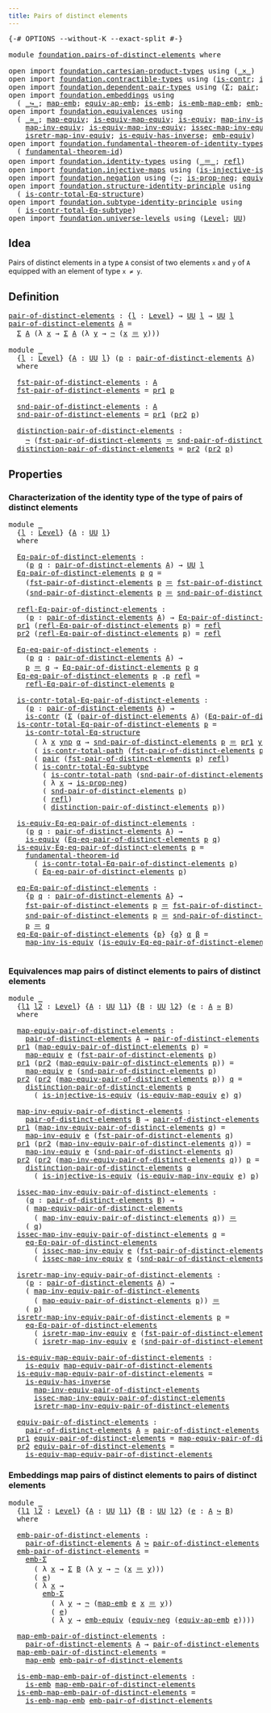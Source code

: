 ```yaml
---
title: Pairs of distinct elements
---
```


<pre class="Agda"><a id="52" class="Symbol">{-#</a> <a id="56" class="Keyword">OPTIONS</a> <a id="64" class="Pragma">--without-K</a> <a id="76" class="Pragma">--exact-split</a> <a id="90" class="Symbol">#-}</a>

<a id="95" class="Keyword">module</a> <a id="102" href="foundation.pairs-of-distinct-elements.html" class="Module">foundation.pairs-of-distinct-elements</a> <a id="140" class="Keyword">where</a>

<a id="147" class="Keyword">open</a> <a id="152" class="Keyword">import</a> <a id="159" href="foundation.cartesian-product-types.html" class="Module">foundation.cartesian-product-types</a> <a id="194" class="Keyword">using</a> <a id="200" class="Symbol">(</a><a id="201" href="foundation-core.cartesian-product-types.html#590" class="Function Operator">_×_</a><a id="204" class="Symbol">)</a>
<a id="206" class="Keyword">open</a> <a id="211" class="Keyword">import</a> <a id="218" href="foundation.contractible-types.html" class="Module">foundation.contractible-types</a> <a id="248" class="Keyword">using</a> <a id="254" class="Symbol">(</a><a id="255" href="foundation-core.contractible-types.html#1006" class="Function">is-contr</a><a id="263" class="Symbol">;</a> <a id="265" href="foundation-core.contractible-types.html#2046" class="Function">is-contr-total-path</a><a id="284" class="Symbol">)</a>
<a id="286" class="Keyword">open</a> <a id="291" class="Keyword">import</a> <a id="298" href="foundation.dependent-pair-types.html" class="Module">foundation.dependent-pair-types</a> <a id="330" class="Keyword">using</a> <a id="336" class="Symbol">(</a><a id="337" href="foundation-core.dependent-pair-types.html#515" class="Record">Σ</a><a id="338" class="Symbol">;</a> <a id="340" href="foundation-core.dependent-pair-types.html#588" class="InductiveConstructor">pair</a><a id="344" class="Symbol">;</a> <a id="346" href="foundation-core.dependent-pair-types.html#605" class="Field">pr1</a><a id="349" class="Symbol">;</a> <a id="351" href="foundation-core.dependent-pair-types.html#617" class="Field">pr2</a><a id="354" class="Symbol">)</a>
<a id="356" class="Keyword">open</a> <a id="361" class="Keyword">import</a> <a id="368" href="foundation.embeddings.html" class="Module">foundation.embeddings</a> <a id="390" class="Keyword">using</a>
  <a id="398" class="Symbol">(</a> <a id="400" href="foundation-core.embeddings.html#1074" class="Function Operator">_↪_</a><a id="403" class="Symbol">;</a> <a id="405" href="foundation-core.embeddings.html#1217" class="Function">map-emb</a><a id="412" class="Symbol">;</a> <a id="414" href="foundation-core.embeddings.html#1344" class="Function">equiv-ap-emb</a><a id="426" class="Symbol">;</a> <a id="428" href="foundation-core.embeddings.html#992" class="Function">is-emb</a><a id="434" class="Symbol">;</a> <a id="436" href="foundation-core.embeddings.html#1264" class="Function">is-emb-map-emb</a><a id="450" class="Symbol">;</a> <a id="452" href="foundation.embeddings.html#5290" class="Function">emb-Σ</a><a id="457" class="Symbol">)</a>
<a id="459" class="Keyword">open</a> <a id="464" class="Keyword">import</a> <a id="471" href="foundation.equivalences.html" class="Module">foundation.equivalences</a> <a id="495" class="Keyword">using</a>
  <a id="503" class="Symbol">(</a> <a id="505" href="foundation-core.equivalences.html#1621" class="Function Operator">_≃_</a><a id="508" class="Symbol">;</a> <a id="510" href="foundation-core.equivalences.html#1821" class="Function">map-equiv</a><a id="519" class="Symbol">;</a> <a id="521" href="foundation-core.equivalences.html#1876" class="Function">is-equiv-map-equiv</a><a id="539" class="Symbol">;</a> <a id="541" href="foundation-core.equivalences.html#1556" class="Function">is-equiv</a><a id="549" class="Symbol">;</a> <a id="551" href="foundation-core.equivalences.html#4187" class="Function">map-inv-is-equiv</a><a id="567" class="Symbol">;</a>
    <a id="573" href="foundation-core.equivalences.html#5036" class="Function">map-inv-equiv</a><a id="586" class="Symbol">;</a> <a id="588" href="foundation-core.equivalences.html#5594" class="Function">is-equiv-map-inv-equiv</a><a id="610" class="Symbol">;</a> <a id="612" href="foundation-core.equivalences.html#5119" class="Function">issec-map-inv-equiv</a><a id="631" class="Symbol">;</a>
    <a id="637" href="foundation-core.equivalences.html#5251" class="Function">isretr-map-inv-equiv</a><a id="657" class="Symbol">;</a> <a id="659" href="foundation-core.equivalences.html#3013" class="Function">is-equiv-has-inverse</a><a id="679" class="Symbol">;</a> <a id="681" href="foundation.equivalences.html#3361" class="Function">emb-equiv</a><a id="690" class="Symbol">)</a>
<a id="692" class="Keyword">open</a> <a id="697" class="Keyword">import</a> <a id="704" href="foundation.fundamental-theorem-of-identity-types.html" class="Module">foundation.fundamental-theorem-of-identity-types</a> <a id="753" class="Keyword">using</a>
  <a id="761" class="Symbol">(</a> <a id="763" href="foundation-core.fundamental-theorem-of-identity-types.html#1894" class="Function">fundamental-theorem-id</a><a id="785" class="Symbol">)</a>
<a id="787" class="Keyword">open</a> <a id="792" class="Keyword">import</a> <a id="799" href="foundation.identity-types.html" class="Module">foundation.identity-types</a> <a id="825" class="Keyword">using</a> <a id="831" class="Symbol">(</a><a id="832" href="foundation-core.identity-types.html#1865" class="Function Operator">_＝_</a><a id="835" class="Symbol">;</a> <a id="837" href="foundation-core.identity-types.html#1820" class="InductiveConstructor">refl</a><a id="841" class="Symbol">)</a>
<a id="843" class="Keyword">open</a> <a id="848" class="Keyword">import</a> <a id="855" href="foundation.injective-maps.html" class="Module">foundation.injective-maps</a> <a id="881" class="Keyword">using</a> <a id="887" class="Symbol">(</a><a id="888" href="foundation.injective-maps.html#2895" class="Function">is-injective-is-equiv</a><a id="909" class="Symbol">)</a>
<a id="911" class="Keyword">open</a> <a id="916" class="Keyword">import</a> <a id="923" href="foundation.negation.html" class="Module">foundation.negation</a> <a id="943" class="Keyword">using</a> <a id="949" class="Symbol">(</a><a id="950" href="foundation-core.negation.html#465" class="Function">¬</a><a id="951" class="Symbol">;</a> <a id="953" href="foundation.negation.html#955" class="Function">is-prop-neg</a><a id="964" class="Symbol">;</a> <a id="966" href="foundation.negation.html#1478" class="Function">equiv-neg</a><a id="975" class="Symbol">)</a>
<a id="977" class="Keyword">open</a> <a id="982" class="Keyword">import</a> <a id="989" href="foundation.structure-identity-principle.html" class="Module">foundation.structure-identity-principle</a> <a id="1029" class="Keyword">using</a>
  <a id="1037" class="Symbol">(</a> <a id="1039" href="foundation.structure-identity-principle.html#1355" class="Function">is-contr-total-Eq-structure</a><a id="1066" class="Symbol">)</a>
<a id="1068" class="Keyword">open</a> <a id="1073" class="Keyword">import</a> <a id="1080" href="foundation.subtype-identity-principle.html" class="Module">foundation.subtype-identity-principle</a> <a id="1118" class="Keyword">using</a>
  <a id="1126" class="Symbol">(</a> <a id="1128" href="foundation-core.subtype-identity-principle.html#1586" class="Function">is-contr-total-Eq-subtype</a><a id="1153" class="Symbol">)</a>
<a id="1155" class="Keyword">open</a> <a id="1160" class="Keyword">import</a> <a id="1167" href="foundation.universe-levels.html" class="Module">foundation.universe-levels</a> <a id="1194" class="Keyword">using</a> <a id="1200" class="Symbol">(</a><a id="1201" href="Agda.Primitive.html#597" class="Postulate">Level</a><a id="1206" class="Symbol">;</a> <a id="1208" href="foundation-core.universe-levels.html#235" class="Primitive">UU</a><a id="1210" class="Symbol">)</a>
</pre>
## Idea

Pairs of distinct elements in a type `A` consist of two elements `x` and `y` of `A` equipped with an element of type `x ≠ y`.

## Definition

<pre class="Agda"><a id="pair-of-distinct-elements"></a><a id="1376" href="foundation.pairs-of-distinct-elements.html#1376" class="Function">pair-of-distinct-elements</a> <a id="1402" class="Symbol">:</a> <a id="1404" class="Symbol">{</a><a id="1405" href="foundation.pairs-of-distinct-elements.html#1405" class="Bound">l</a> <a id="1407" class="Symbol">:</a> <a id="1409" href="Agda.Primitive.html#597" class="Postulate">Level</a><a id="1414" class="Symbol">}</a> <a id="1416" class="Symbol">→</a> <a id="1418" href="foundation-core.universe-levels.html#235" class="Primitive">UU</a> <a id="1421" href="foundation.pairs-of-distinct-elements.html#1405" class="Bound">l</a> <a id="1423" class="Symbol">→</a> <a id="1425" href="foundation-core.universe-levels.html#235" class="Primitive">UU</a> <a id="1428" href="foundation.pairs-of-distinct-elements.html#1405" class="Bound">l</a>
<a id="1430" href="foundation.pairs-of-distinct-elements.html#1376" class="Function">pair-of-distinct-elements</a> <a id="1456" href="foundation.pairs-of-distinct-elements.html#1456" class="Bound">A</a> <a id="1458" class="Symbol">=</a>
  <a id="1462" href="foundation-core.dependent-pair-types.html#515" class="Record">Σ</a> <a id="1464" href="foundation.pairs-of-distinct-elements.html#1456" class="Bound">A</a> <a id="1466" class="Symbol">(λ</a> <a id="1469" href="foundation.pairs-of-distinct-elements.html#1469" class="Bound">x</a> <a id="1471" class="Symbol">→</a> <a id="1473" href="foundation-core.dependent-pair-types.html#515" class="Record">Σ</a> <a id="1475" href="foundation.pairs-of-distinct-elements.html#1456" class="Bound">A</a> <a id="1477" class="Symbol">(λ</a> <a id="1480" href="foundation.pairs-of-distinct-elements.html#1480" class="Bound">y</a> <a id="1482" class="Symbol">→</a> <a id="1484" href="foundation-core.negation.html#465" class="Function">¬</a> <a id="1486" class="Symbol">(</a><a id="1487" href="foundation.pairs-of-distinct-elements.html#1469" class="Bound">x</a> <a id="1489" href="foundation-core.identity-types.html#1865" class="Function Operator">＝</a> <a id="1491" href="foundation.pairs-of-distinct-elements.html#1480" class="Bound">y</a><a id="1492" class="Symbol">)))</a>

<a id="1497" class="Keyword">module</a> <a id="1504" href="foundation.pairs-of-distinct-elements.html#1504" class="Module">_</a>
  <a id="1508" class="Symbol">{</a><a id="1509" href="foundation.pairs-of-distinct-elements.html#1509" class="Bound">l</a> <a id="1511" class="Symbol">:</a> <a id="1513" href="Agda.Primitive.html#597" class="Postulate">Level</a><a id="1518" class="Symbol">}</a> <a id="1520" class="Symbol">{</a><a id="1521" href="foundation.pairs-of-distinct-elements.html#1521" class="Bound">A</a> <a id="1523" class="Symbol">:</a> <a id="1525" href="foundation-core.universe-levels.html#235" class="Primitive">UU</a> <a id="1528" href="foundation.pairs-of-distinct-elements.html#1509" class="Bound">l</a><a id="1529" class="Symbol">}</a> <a id="1531" class="Symbol">(</a><a id="1532" href="foundation.pairs-of-distinct-elements.html#1532" class="Bound">p</a> <a id="1534" class="Symbol">:</a> <a id="1536" href="foundation.pairs-of-distinct-elements.html#1376" class="Function">pair-of-distinct-elements</a> <a id="1562" href="foundation.pairs-of-distinct-elements.html#1521" class="Bound">A</a><a id="1563" class="Symbol">)</a>
  <a id="1567" class="Keyword">where</a>
  
  <a id="1578" href="foundation.pairs-of-distinct-elements.html#1578" class="Function">fst-pair-of-distinct-elements</a> <a id="1608" class="Symbol">:</a> <a id="1610" href="foundation.pairs-of-distinct-elements.html#1521" class="Bound">A</a>
  <a id="1614" href="foundation.pairs-of-distinct-elements.html#1578" class="Function">fst-pair-of-distinct-elements</a> <a id="1644" class="Symbol">=</a> <a id="1646" href="foundation-core.dependent-pair-types.html#605" class="Field">pr1</a> <a id="1650" href="foundation.pairs-of-distinct-elements.html#1532" class="Bound">p</a>

  <a id="1655" href="foundation.pairs-of-distinct-elements.html#1655" class="Function">snd-pair-of-distinct-elements</a> <a id="1685" class="Symbol">:</a> <a id="1687" href="foundation.pairs-of-distinct-elements.html#1521" class="Bound">A</a>
  <a id="1691" href="foundation.pairs-of-distinct-elements.html#1655" class="Function">snd-pair-of-distinct-elements</a> <a id="1721" class="Symbol">=</a> <a id="1723" href="foundation-core.dependent-pair-types.html#605" class="Field">pr1</a> <a id="1727" class="Symbol">(</a><a id="1728" href="foundation-core.dependent-pair-types.html#617" class="Field">pr2</a> <a id="1732" href="foundation.pairs-of-distinct-elements.html#1532" class="Bound">p</a><a id="1733" class="Symbol">)</a>

  <a id="1738" href="foundation.pairs-of-distinct-elements.html#1738" class="Function">distinction-pair-of-distinct-elements</a> <a id="1776" class="Symbol">:</a>
    <a id="1782" href="foundation-core.negation.html#465" class="Function">¬</a> <a id="1784" class="Symbol">(</a><a id="1785" href="foundation.pairs-of-distinct-elements.html#1578" class="Function">fst-pair-of-distinct-elements</a> <a id="1815" href="foundation-core.identity-types.html#1865" class="Function Operator">＝</a> <a id="1817" href="foundation.pairs-of-distinct-elements.html#1655" class="Function">snd-pair-of-distinct-elements</a><a id="1846" class="Symbol">)</a>
  <a id="1850" href="foundation.pairs-of-distinct-elements.html#1738" class="Function">distinction-pair-of-distinct-elements</a> <a id="1888" class="Symbol">=</a> <a id="1890" href="foundation-core.dependent-pair-types.html#617" class="Field">pr2</a> <a id="1894" class="Symbol">(</a><a id="1895" href="foundation-core.dependent-pair-types.html#617" class="Field">pr2</a> <a id="1899" href="foundation.pairs-of-distinct-elements.html#1532" class="Bound">p</a><a id="1900" class="Symbol">)</a>
</pre>
## Properties

### Characterization of the identity type of the type of pairs of distinct elements

<pre class="Agda"><a id="2015" class="Keyword">module</a> <a id="2022" href="foundation.pairs-of-distinct-elements.html#2022" class="Module">_</a>
  <a id="2026" class="Symbol">{</a><a id="2027" href="foundation.pairs-of-distinct-elements.html#2027" class="Bound">l</a> <a id="2029" class="Symbol">:</a> <a id="2031" href="Agda.Primitive.html#597" class="Postulate">Level</a><a id="2036" class="Symbol">}</a> <a id="2038" class="Symbol">{</a><a id="2039" href="foundation.pairs-of-distinct-elements.html#2039" class="Bound">A</a> <a id="2041" class="Symbol">:</a> <a id="2043" href="foundation-core.universe-levels.html#235" class="Primitive">UU</a> <a id="2046" href="foundation.pairs-of-distinct-elements.html#2027" class="Bound">l</a><a id="2047" class="Symbol">}</a>
  <a id="2051" class="Keyword">where</a>
  
  <a id="2062" href="foundation.pairs-of-distinct-elements.html#2062" class="Function">Eq-pair-of-distinct-elements</a> <a id="2091" class="Symbol">:</a>
    <a id="2097" class="Symbol">(</a><a id="2098" href="foundation.pairs-of-distinct-elements.html#2098" class="Bound">p</a> <a id="2100" href="foundation.pairs-of-distinct-elements.html#2100" class="Bound">q</a> <a id="2102" class="Symbol">:</a> <a id="2104" href="foundation.pairs-of-distinct-elements.html#1376" class="Function">pair-of-distinct-elements</a> <a id="2130" href="foundation.pairs-of-distinct-elements.html#2039" class="Bound">A</a><a id="2131" class="Symbol">)</a> <a id="2133" class="Symbol">→</a> <a id="2135" href="foundation-core.universe-levels.html#235" class="Primitive">UU</a> <a id="2138" href="foundation.pairs-of-distinct-elements.html#2027" class="Bound">l</a>
  <a id="2142" href="foundation.pairs-of-distinct-elements.html#2062" class="Function">Eq-pair-of-distinct-elements</a> <a id="2171" href="foundation.pairs-of-distinct-elements.html#2171" class="Bound">p</a> <a id="2173" href="foundation.pairs-of-distinct-elements.html#2173" class="Bound">q</a> <a id="2175" class="Symbol">=</a>
    <a id="2181" class="Symbol">(</a><a id="2182" href="foundation.pairs-of-distinct-elements.html#1578" class="Function">fst-pair-of-distinct-elements</a> <a id="2212" href="foundation.pairs-of-distinct-elements.html#2171" class="Bound">p</a> <a id="2214" href="foundation-core.identity-types.html#1865" class="Function Operator">＝</a> <a id="2216" href="foundation.pairs-of-distinct-elements.html#1578" class="Function">fst-pair-of-distinct-elements</a> <a id="2246" href="foundation.pairs-of-distinct-elements.html#2173" class="Bound">q</a><a id="2247" class="Symbol">)</a> <a id="2249" href="foundation-core.cartesian-product-types.html#590" class="Function Operator">×</a>
    <a id="2255" class="Symbol">(</a><a id="2256" href="foundation.pairs-of-distinct-elements.html#1655" class="Function">snd-pair-of-distinct-elements</a> <a id="2286" href="foundation.pairs-of-distinct-elements.html#2171" class="Bound">p</a> <a id="2288" href="foundation-core.identity-types.html#1865" class="Function Operator">＝</a> <a id="2290" href="foundation.pairs-of-distinct-elements.html#1655" class="Function">snd-pair-of-distinct-elements</a> <a id="2320" href="foundation.pairs-of-distinct-elements.html#2173" class="Bound">q</a><a id="2321" class="Symbol">)</a>

  <a id="2326" href="foundation.pairs-of-distinct-elements.html#2326" class="Function">refl-Eq-pair-of-distinct-elements</a> <a id="2360" class="Symbol">:</a>
    <a id="2366" class="Symbol">(</a><a id="2367" href="foundation.pairs-of-distinct-elements.html#2367" class="Bound">p</a> <a id="2369" class="Symbol">:</a> <a id="2371" href="foundation.pairs-of-distinct-elements.html#1376" class="Function">pair-of-distinct-elements</a> <a id="2397" href="foundation.pairs-of-distinct-elements.html#2039" class="Bound">A</a><a id="2398" class="Symbol">)</a> <a id="2400" class="Symbol">→</a> <a id="2402" href="foundation.pairs-of-distinct-elements.html#2062" class="Function">Eq-pair-of-distinct-elements</a> <a id="2431" href="foundation.pairs-of-distinct-elements.html#2367" class="Bound">p</a> <a id="2433" href="foundation.pairs-of-distinct-elements.html#2367" class="Bound">p</a>
  <a id="2437" href="foundation-core.dependent-pair-types.html#605" class="Field">pr1</a> <a id="2441" class="Symbol">(</a><a id="2442" href="foundation.pairs-of-distinct-elements.html#2326" class="Function">refl-Eq-pair-of-distinct-elements</a> <a id="2476" href="foundation.pairs-of-distinct-elements.html#2476" class="Bound">p</a><a id="2477" class="Symbol">)</a> <a id="2479" class="Symbol">=</a> <a id="2481" href="foundation-core.identity-types.html#1820" class="InductiveConstructor">refl</a>
  <a id="2488" href="foundation-core.dependent-pair-types.html#617" class="Field">pr2</a> <a id="2492" class="Symbol">(</a><a id="2493" href="foundation.pairs-of-distinct-elements.html#2326" class="Function">refl-Eq-pair-of-distinct-elements</a> <a id="2527" href="foundation.pairs-of-distinct-elements.html#2527" class="Bound">p</a><a id="2528" class="Symbol">)</a> <a id="2530" class="Symbol">=</a> <a id="2532" href="foundation-core.identity-types.html#1820" class="InductiveConstructor">refl</a>

  <a id="2540" href="foundation.pairs-of-distinct-elements.html#2540" class="Function">Eq-eq-pair-of-distinct-elements</a> <a id="2572" class="Symbol">:</a>
    <a id="2578" class="Symbol">(</a><a id="2579" href="foundation.pairs-of-distinct-elements.html#2579" class="Bound">p</a> <a id="2581" href="foundation.pairs-of-distinct-elements.html#2581" class="Bound">q</a> <a id="2583" class="Symbol">:</a> <a id="2585" href="foundation.pairs-of-distinct-elements.html#1376" class="Function">pair-of-distinct-elements</a> <a id="2611" href="foundation.pairs-of-distinct-elements.html#2039" class="Bound">A</a><a id="2612" class="Symbol">)</a> <a id="2614" class="Symbol">→</a>
    <a id="2620" href="foundation.pairs-of-distinct-elements.html#2579" class="Bound">p</a> <a id="2622" href="foundation-core.identity-types.html#1865" class="Function Operator">＝</a> <a id="2624" href="foundation.pairs-of-distinct-elements.html#2581" class="Bound">q</a> <a id="2626" class="Symbol">→</a> <a id="2628" href="foundation.pairs-of-distinct-elements.html#2062" class="Function">Eq-pair-of-distinct-elements</a> <a id="2657" href="foundation.pairs-of-distinct-elements.html#2579" class="Bound">p</a> <a id="2659" href="foundation.pairs-of-distinct-elements.html#2581" class="Bound">q</a>
  <a id="2663" href="foundation.pairs-of-distinct-elements.html#2540" class="Function">Eq-eq-pair-of-distinct-elements</a> <a id="2695" href="foundation.pairs-of-distinct-elements.html#2695" class="Bound">p</a> <a id="2697" class="DottedPattern Symbol">.</a><a id="2698" href="foundation.pairs-of-distinct-elements.html#2695" class="DottedPattern Bound">p</a> <a id="2700" href="foundation-core.identity-types.html#1820" class="InductiveConstructor">refl</a> <a id="2705" class="Symbol">=</a>
    <a id="2711" href="foundation.pairs-of-distinct-elements.html#2326" class="Function">refl-Eq-pair-of-distinct-elements</a> <a id="2745" href="foundation.pairs-of-distinct-elements.html#2695" class="Bound">p</a>

  <a id="2750" href="foundation.pairs-of-distinct-elements.html#2750" class="Function">is-contr-total-Eq-pair-of-distinct-elements</a> <a id="2794" class="Symbol">:</a>
    <a id="2800" class="Symbol">(</a><a id="2801" href="foundation.pairs-of-distinct-elements.html#2801" class="Bound">p</a> <a id="2803" class="Symbol">:</a> <a id="2805" href="foundation.pairs-of-distinct-elements.html#1376" class="Function">pair-of-distinct-elements</a> <a id="2831" href="foundation.pairs-of-distinct-elements.html#2039" class="Bound">A</a><a id="2832" class="Symbol">)</a> <a id="2834" class="Symbol">→</a>
    <a id="2840" href="foundation-core.contractible-types.html#1006" class="Function">is-contr</a> <a id="2849" class="Symbol">(</a><a id="2850" href="foundation-core.dependent-pair-types.html#515" class="Record">Σ</a> <a id="2852" class="Symbol">(</a><a id="2853" href="foundation.pairs-of-distinct-elements.html#1376" class="Function">pair-of-distinct-elements</a> <a id="2879" href="foundation.pairs-of-distinct-elements.html#2039" class="Bound">A</a><a id="2880" class="Symbol">)</a> <a id="2882" class="Symbol">(</a><a id="2883" href="foundation.pairs-of-distinct-elements.html#2062" class="Function">Eq-pair-of-distinct-elements</a> <a id="2912" href="foundation.pairs-of-distinct-elements.html#2801" class="Bound">p</a><a id="2913" class="Symbol">))</a>
  <a id="2918" href="foundation.pairs-of-distinct-elements.html#2750" class="Function">is-contr-total-Eq-pair-of-distinct-elements</a> <a id="2962" href="foundation.pairs-of-distinct-elements.html#2962" class="Bound">p</a> <a id="2964" class="Symbol">=</a>
    <a id="2970" href="foundation.structure-identity-principle.html#1355" class="Function">is-contr-total-Eq-structure</a>
      <a id="3004" class="Symbol">(</a> <a id="3006" class="Symbol">λ</a> <a id="3008" href="foundation.pairs-of-distinct-elements.html#3008" class="Bound">x</a> <a id="3010" href="foundation.pairs-of-distinct-elements.html#3010" class="Bound">ynp</a> <a id="3014" href="foundation.pairs-of-distinct-elements.html#3014" class="Bound">α</a> <a id="3016" class="Symbol">→</a> <a id="3018" href="foundation.pairs-of-distinct-elements.html#1655" class="Function">snd-pair-of-distinct-elements</a> <a id="3048" href="foundation.pairs-of-distinct-elements.html#2962" class="Bound">p</a> <a id="3050" href="foundation-core.identity-types.html#1865" class="Function Operator">＝</a> <a id="3052" href="foundation-core.dependent-pair-types.html#605" class="Field">pr1</a> <a id="3056" href="foundation.pairs-of-distinct-elements.html#3010" class="Bound">ynp</a><a id="3059" class="Symbol">)</a>
      <a id="3067" class="Symbol">(</a> <a id="3069" href="foundation-core.contractible-types.html#2046" class="Function">is-contr-total-path</a> <a id="3089" class="Symbol">(</a><a id="3090" href="foundation.pairs-of-distinct-elements.html#1578" class="Function">fst-pair-of-distinct-elements</a> <a id="3120" href="foundation.pairs-of-distinct-elements.html#2962" class="Bound">p</a><a id="3121" class="Symbol">))</a>
      <a id="3130" class="Symbol">(</a> <a id="3132" href="foundation-core.dependent-pair-types.html#588" class="InductiveConstructor">pair</a> <a id="3137" class="Symbol">(</a><a id="3138" href="foundation.pairs-of-distinct-elements.html#1578" class="Function">fst-pair-of-distinct-elements</a> <a id="3168" href="foundation.pairs-of-distinct-elements.html#2962" class="Bound">p</a><a id="3169" class="Symbol">)</a> <a id="3171" href="foundation-core.identity-types.html#1820" class="InductiveConstructor">refl</a><a id="3175" class="Symbol">)</a>
      <a id="3183" class="Symbol">(</a> <a id="3185" href="foundation-core.subtype-identity-principle.html#1586" class="Function">is-contr-total-Eq-subtype</a>
        <a id="3219" class="Symbol">(</a> <a id="3221" href="foundation-core.contractible-types.html#2046" class="Function">is-contr-total-path</a> <a id="3241" class="Symbol">(</a><a id="3242" href="foundation.pairs-of-distinct-elements.html#1655" class="Function">snd-pair-of-distinct-elements</a> <a id="3272" href="foundation.pairs-of-distinct-elements.html#2962" class="Bound">p</a><a id="3273" class="Symbol">))</a>
        <a id="3284" class="Symbol">(</a> <a id="3286" class="Symbol">λ</a> <a id="3288" href="foundation.pairs-of-distinct-elements.html#3288" class="Bound">x</a> <a id="3290" class="Symbol">→</a> <a id="3292" href="foundation.negation.html#955" class="Function">is-prop-neg</a><a id="3303" class="Symbol">)</a>
        <a id="3313" class="Symbol">(</a> <a id="3315" href="foundation.pairs-of-distinct-elements.html#1655" class="Function">snd-pair-of-distinct-elements</a> <a id="3345" href="foundation.pairs-of-distinct-elements.html#2962" class="Bound">p</a><a id="3346" class="Symbol">)</a>
        <a id="3356" class="Symbol">(</a> <a id="3358" href="foundation-core.identity-types.html#1820" class="InductiveConstructor">refl</a><a id="3362" class="Symbol">)</a>
        <a id="3372" class="Symbol">(</a> <a id="3374" href="foundation.pairs-of-distinct-elements.html#1738" class="Function">distinction-pair-of-distinct-elements</a> <a id="3412" href="foundation.pairs-of-distinct-elements.html#2962" class="Bound">p</a><a id="3413" class="Symbol">))</a>

  <a id="3419" href="foundation.pairs-of-distinct-elements.html#3419" class="Function">is-equiv-Eq-eq-pair-of-distinct-elements</a> <a id="3460" class="Symbol">:</a>
    <a id="3466" class="Symbol">(</a><a id="3467" href="foundation.pairs-of-distinct-elements.html#3467" class="Bound">p</a> <a id="3469" href="foundation.pairs-of-distinct-elements.html#3469" class="Bound">q</a> <a id="3471" class="Symbol">:</a> <a id="3473" href="foundation.pairs-of-distinct-elements.html#1376" class="Function">pair-of-distinct-elements</a> <a id="3499" href="foundation.pairs-of-distinct-elements.html#2039" class="Bound">A</a><a id="3500" class="Symbol">)</a> <a id="3502" class="Symbol">→</a>
    <a id="3508" href="foundation-core.equivalences.html#1556" class="Function">is-equiv</a> <a id="3517" class="Symbol">(</a><a id="3518" href="foundation.pairs-of-distinct-elements.html#2540" class="Function">Eq-eq-pair-of-distinct-elements</a> <a id="3550" href="foundation.pairs-of-distinct-elements.html#3467" class="Bound">p</a> <a id="3552" href="foundation.pairs-of-distinct-elements.html#3469" class="Bound">q</a><a id="3553" class="Symbol">)</a>
  <a id="3557" href="foundation.pairs-of-distinct-elements.html#3419" class="Function">is-equiv-Eq-eq-pair-of-distinct-elements</a> <a id="3598" href="foundation.pairs-of-distinct-elements.html#3598" class="Bound">p</a> <a id="3600" class="Symbol">=</a>
    <a id="3606" href="foundation-core.fundamental-theorem-of-identity-types.html#1894" class="Function">fundamental-theorem-id</a>
      <a id="3635" class="Symbol">(</a> <a id="3637" href="foundation.pairs-of-distinct-elements.html#2750" class="Function">is-contr-total-Eq-pair-of-distinct-elements</a> <a id="3681" href="foundation.pairs-of-distinct-elements.html#3598" class="Bound">p</a><a id="3682" class="Symbol">)</a>
      <a id="3690" class="Symbol">(</a> <a id="3692" href="foundation.pairs-of-distinct-elements.html#2540" class="Function">Eq-eq-pair-of-distinct-elements</a> <a id="3724" href="foundation.pairs-of-distinct-elements.html#3598" class="Bound">p</a><a id="3725" class="Symbol">)</a>

  <a id="3730" href="foundation.pairs-of-distinct-elements.html#3730" class="Function">eq-Eq-pair-of-distinct-elements</a> <a id="3762" class="Symbol">:</a>
    <a id="3768" class="Symbol">{</a><a id="3769" href="foundation.pairs-of-distinct-elements.html#3769" class="Bound">p</a> <a id="3771" href="foundation.pairs-of-distinct-elements.html#3771" class="Bound">q</a> <a id="3773" class="Symbol">:</a> <a id="3775" href="foundation.pairs-of-distinct-elements.html#1376" class="Function">pair-of-distinct-elements</a> <a id="3801" href="foundation.pairs-of-distinct-elements.html#2039" class="Bound">A</a><a id="3802" class="Symbol">}</a> <a id="3804" class="Symbol">→</a>
    <a id="3810" href="foundation.pairs-of-distinct-elements.html#1578" class="Function">fst-pair-of-distinct-elements</a> <a id="3840" href="foundation.pairs-of-distinct-elements.html#3769" class="Bound">p</a> <a id="3842" href="foundation-core.identity-types.html#1865" class="Function Operator">＝</a> <a id="3844" href="foundation.pairs-of-distinct-elements.html#1578" class="Function">fst-pair-of-distinct-elements</a> <a id="3874" href="foundation.pairs-of-distinct-elements.html#3771" class="Bound">q</a> <a id="3876" class="Symbol">→</a>
    <a id="3882" href="foundation.pairs-of-distinct-elements.html#1655" class="Function">snd-pair-of-distinct-elements</a> <a id="3912" href="foundation.pairs-of-distinct-elements.html#3769" class="Bound">p</a> <a id="3914" href="foundation-core.identity-types.html#1865" class="Function Operator">＝</a> <a id="3916" href="foundation.pairs-of-distinct-elements.html#1655" class="Function">snd-pair-of-distinct-elements</a> <a id="3946" href="foundation.pairs-of-distinct-elements.html#3771" class="Bound">q</a> <a id="3948" class="Symbol">→</a>
    <a id="3954" href="foundation.pairs-of-distinct-elements.html#3769" class="Bound">p</a> <a id="3956" href="foundation-core.identity-types.html#1865" class="Function Operator">＝</a> <a id="3958" href="foundation.pairs-of-distinct-elements.html#3771" class="Bound">q</a>
  <a id="3962" href="foundation.pairs-of-distinct-elements.html#3730" class="Function">eq-Eq-pair-of-distinct-elements</a> <a id="3994" class="Symbol">{</a><a id="3995" href="foundation.pairs-of-distinct-elements.html#3995" class="Bound">p</a><a id="3996" class="Symbol">}</a> <a id="3998" class="Symbol">{</a><a id="3999" href="foundation.pairs-of-distinct-elements.html#3999" class="Bound">q</a><a id="4000" class="Symbol">}</a> <a id="4002" href="foundation.pairs-of-distinct-elements.html#4002" class="Bound">α</a> <a id="4004" href="foundation.pairs-of-distinct-elements.html#4004" class="Bound">β</a> <a id="4006" class="Symbol">=</a>
    <a id="4012" href="foundation-core.equivalences.html#4187" class="Function">map-inv-is-equiv</a> <a id="4029" class="Symbol">(</a><a id="4030" href="foundation.pairs-of-distinct-elements.html#3419" class="Function">is-equiv-Eq-eq-pair-of-distinct-elements</a> <a id="4071" href="foundation.pairs-of-distinct-elements.html#3995" class="Bound">p</a> <a id="4073" href="foundation.pairs-of-distinct-elements.html#3999" class="Bound">q</a><a id="4074" class="Symbol">)</a> <a id="4076" class="Symbol">(</a><a id="4077" href="foundation-core.dependent-pair-types.html#588" class="InductiveConstructor">pair</a> <a id="4082" href="foundation.pairs-of-distinct-elements.html#4002" class="Bound">α</a> <a id="4084" href="foundation.pairs-of-distinct-elements.html#4004" class="Bound">β</a><a id="4085" class="Symbol">)</a>
  
</pre>
### Equivalences map pairs of distinct elements to pairs of distinct elements

<pre class="Agda"><a id="4182" class="Keyword">module</a> <a id="4189" href="foundation.pairs-of-distinct-elements.html#4189" class="Module">_</a>
  <a id="4193" class="Symbol">{</a><a id="4194" href="foundation.pairs-of-distinct-elements.html#4194" class="Bound">l1</a> <a id="4197" href="foundation.pairs-of-distinct-elements.html#4197" class="Bound">l2</a> <a id="4200" class="Symbol">:</a> <a id="4202" href="Agda.Primitive.html#597" class="Postulate">Level</a><a id="4207" class="Symbol">}</a> <a id="4209" class="Symbol">{</a><a id="4210" href="foundation.pairs-of-distinct-elements.html#4210" class="Bound">A</a> <a id="4212" class="Symbol">:</a> <a id="4214" href="foundation-core.universe-levels.html#235" class="Primitive">UU</a> <a id="4217" href="foundation.pairs-of-distinct-elements.html#4194" class="Bound">l1</a><a id="4219" class="Symbol">}</a> <a id="4221" class="Symbol">{</a><a id="4222" href="foundation.pairs-of-distinct-elements.html#4222" class="Bound">B</a> <a id="4224" class="Symbol">:</a> <a id="4226" href="foundation-core.universe-levels.html#235" class="Primitive">UU</a> <a id="4229" href="foundation.pairs-of-distinct-elements.html#4197" class="Bound">l2</a><a id="4231" class="Symbol">}</a> <a id="4233" class="Symbol">(</a><a id="4234" href="foundation.pairs-of-distinct-elements.html#4234" class="Bound">e</a> <a id="4236" class="Symbol">:</a> <a id="4238" href="foundation.pairs-of-distinct-elements.html#4210" class="Bound">A</a> <a id="4240" href="foundation-core.equivalences.html#1621" class="Function Operator">≃</a> <a id="4242" href="foundation.pairs-of-distinct-elements.html#4222" class="Bound">B</a><a id="4243" class="Symbol">)</a>
  <a id="4247" class="Keyword">where</a>

  <a id="4256" href="foundation.pairs-of-distinct-elements.html#4256" class="Function">map-equiv-pair-of-distinct-elements</a> <a id="4292" class="Symbol">:</a>
    <a id="4298" href="foundation.pairs-of-distinct-elements.html#1376" class="Function">pair-of-distinct-elements</a> <a id="4324" href="foundation.pairs-of-distinct-elements.html#4210" class="Bound">A</a> <a id="4326" class="Symbol">→</a> <a id="4328" href="foundation.pairs-of-distinct-elements.html#1376" class="Function">pair-of-distinct-elements</a> <a id="4354" href="foundation.pairs-of-distinct-elements.html#4222" class="Bound">B</a>
  <a id="4358" href="foundation-core.dependent-pair-types.html#605" class="Field">pr1</a> <a id="4362" class="Symbol">(</a><a id="4363" href="foundation.pairs-of-distinct-elements.html#4256" class="Function">map-equiv-pair-of-distinct-elements</a> <a id="4399" href="foundation.pairs-of-distinct-elements.html#4399" class="Bound">p</a><a id="4400" class="Symbol">)</a> <a id="4402" class="Symbol">=</a>
    <a id="4408" href="foundation-core.equivalences.html#1821" class="Function">map-equiv</a> <a id="4418" href="foundation.pairs-of-distinct-elements.html#4234" class="Bound">e</a> <a id="4420" class="Symbol">(</a><a id="4421" href="foundation.pairs-of-distinct-elements.html#1578" class="Function">fst-pair-of-distinct-elements</a> <a id="4451" href="foundation.pairs-of-distinct-elements.html#4399" class="Bound">p</a><a id="4452" class="Symbol">)</a>
  <a id="4456" href="foundation-core.dependent-pair-types.html#605" class="Field">pr1</a> <a id="4460" class="Symbol">(</a><a id="4461" href="foundation-core.dependent-pair-types.html#617" class="Field">pr2</a> <a id="4465" class="Symbol">(</a><a id="4466" href="foundation.pairs-of-distinct-elements.html#4256" class="Function">map-equiv-pair-of-distinct-elements</a> <a id="4502" href="foundation.pairs-of-distinct-elements.html#4502" class="Bound">p</a><a id="4503" class="Symbol">))</a> <a id="4506" class="Symbol">=</a>
    <a id="4512" href="foundation-core.equivalences.html#1821" class="Function">map-equiv</a> <a id="4522" href="foundation.pairs-of-distinct-elements.html#4234" class="Bound">e</a> <a id="4524" class="Symbol">(</a><a id="4525" href="foundation.pairs-of-distinct-elements.html#1655" class="Function">snd-pair-of-distinct-elements</a> <a id="4555" href="foundation.pairs-of-distinct-elements.html#4502" class="Bound">p</a><a id="4556" class="Symbol">)</a>
  <a id="4560" href="foundation-core.dependent-pair-types.html#617" class="Field">pr2</a> <a id="4564" class="Symbol">(</a><a id="4565" href="foundation-core.dependent-pair-types.html#617" class="Field">pr2</a> <a id="4569" class="Symbol">(</a><a id="4570" href="foundation.pairs-of-distinct-elements.html#4256" class="Function">map-equiv-pair-of-distinct-elements</a> <a id="4606" href="foundation.pairs-of-distinct-elements.html#4606" class="Bound">p</a><a id="4607" class="Symbol">))</a> <a id="4610" href="foundation.pairs-of-distinct-elements.html#4610" class="Bound">q</a> <a id="4612" class="Symbol">=</a>
    <a id="4618" href="foundation.pairs-of-distinct-elements.html#1738" class="Function">distinction-pair-of-distinct-elements</a> <a id="4656" href="foundation.pairs-of-distinct-elements.html#4606" class="Bound">p</a>
      <a id="4664" class="Symbol">(</a> <a id="4666" href="foundation.injective-maps.html#2895" class="Function">is-injective-is-equiv</a> <a id="4688" class="Symbol">(</a><a id="4689" href="foundation-core.equivalences.html#1876" class="Function">is-equiv-map-equiv</a> <a id="4708" href="foundation.pairs-of-distinct-elements.html#4234" class="Bound">e</a><a id="4709" class="Symbol">)</a> <a id="4711" href="foundation.pairs-of-distinct-elements.html#4610" class="Bound">q</a><a id="4712" class="Symbol">)</a>

  <a id="4717" href="foundation.pairs-of-distinct-elements.html#4717" class="Function">map-inv-equiv-pair-of-distinct-elements</a> <a id="4757" class="Symbol">:</a>
    <a id="4763" href="foundation.pairs-of-distinct-elements.html#1376" class="Function">pair-of-distinct-elements</a> <a id="4789" href="foundation.pairs-of-distinct-elements.html#4222" class="Bound">B</a> <a id="4791" class="Symbol">→</a> <a id="4793" href="foundation.pairs-of-distinct-elements.html#1376" class="Function">pair-of-distinct-elements</a> <a id="4819" href="foundation.pairs-of-distinct-elements.html#4210" class="Bound">A</a>
  <a id="4823" href="foundation-core.dependent-pair-types.html#605" class="Field">pr1</a> <a id="4827" class="Symbol">(</a><a id="4828" href="foundation.pairs-of-distinct-elements.html#4717" class="Function">map-inv-equiv-pair-of-distinct-elements</a> <a id="4868" href="foundation.pairs-of-distinct-elements.html#4868" class="Bound">q</a><a id="4869" class="Symbol">)</a> <a id="4871" class="Symbol">=</a>
    <a id="4877" href="foundation-core.equivalences.html#5036" class="Function">map-inv-equiv</a> <a id="4891" href="foundation.pairs-of-distinct-elements.html#4234" class="Bound">e</a> <a id="4893" class="Symbol">(</a><a id="4894" href="foundation.pairs-of-distinct-elements.html#1578" class="Function">fst-pair-of-distinct-elements</a> <a id="4924" href="foundation.pairs-of-distinct-elements.html#4868" class="Bound">q</a><a id="4925" class="Symbol">)</a>
  <a id="4929" href="foundation-core.dependent-pair-types.html#605" class="Field">pr1</a> <a id="4933" class="Symbol">(</a><a id="4934" href="foundation-core.dependent-pair-types.html#617" class="Field">pr2</a> <a id="4938" class="Symbol">(</a><a id="4939" href="foundation.pairs-of-distinct-elements.html#4717" class="Function">map-inv-equiv-pair-of-distinct-elements</a> <a id="4979" href="foundation.pairs-of-distinct-elements.html#4979" class="Bound">q</a><a id="4980" class="Symbol">))</a> <a id="4983" class="Symbol">=</a>
    <a id="4989" href="foundation-core.equivalences.html#5036" class="Function">map-inv-equiv</a> <a id="5003" href="foundation.pairs-of-distinct-elements.html#4234" class="Bound">e</a> <a id="5005" class="Symbol">(</a><a id="5006" href="foundation.pairs-of-distinct-elements.html#1655" class="Function">snd-pair-of-distinct-elements</a> <a id="5036" href="foundation.pairs-of-distinct-elements.html#4979" class="Bound">q</a><a id="5037" class="Symbol">)</a>
  <a id="5041" href="foundation-core.dependent-pair-types.html#617" class="Field">pr2</a> <a id="5045" class="Symbol">(</a><a id="5046" href="foundation-core.dependent-pair-types.html#617" class="Field">pr2</a> <a id="5050" class="Symbol">(</a><a id="5051" href="foundation.pairs-of-distinct-elements.html#4717" class="Function">map-inv-equiv-pair-of-distinct-elements</a> <a id="5091" href="foundation.pairs-of-distinct-elements.html#5091" class="Bound">q</a><a id="5092" class="Symbol">))</a> <a id="5095" href="foundation.pairs-of-distinct-elements.html#5095" class="Bound">p</a> <a id="5097" class="Symbol">=</a>
    <a id="5103" href="foundation.pairs-of-distinct-elements.html#1738" class="Function">distinction-pair-of-distinct-elements</a> <a id="5141" href="foundation.pairs-of-distinct-elements.html#5091" class="Bound">q</a>
      <a id="5149" class="Symbol">(</a> <a id="5151" href="foundation.injective-maps.html#2895" class="Function">is-injective-is-equiv</a> <a id="5173" class="Symbol">(</a><a id="5174" href="foundation-core.equivalences.html#5594" class="Function">is-equiv-map-inv-equiv</a> <a id="5197" href="foundation.pairs-of-distinct-elements.html#4234" class="Bound">e</a><a id="5198" class="Symbol">)</a> <a id="5200" href="foundation.pairs-of-distinct-elements.html#5095" class="Bound">p</a><a id="5201" class="Symbol">)</a>

  <a id="5206" href="foundation.pairs-of-distinct-elements.html#5206" class="Function">issec-map-inv-equiv-pair-of-distinct-elements</a> <a id="5252" class="Symbol">:</a>
    <a id="5258" class="Symbol">(</a><a id="5259" href="foundation.pairs-of-distinct-elements.html#5259" class="Bound">q</a> <a id="5261" class="Symbol">:</a> <a id="5263" href="foundation.pairs-of-distinct-elements.html#1376" class="Function">pair-of-distinct-elements</a> <a id="5289" href="foundation.pairs-of-distinct-elements.html#4222" class="Bound">B</a><a id="5290" class="Symbol">)</a> <a id="5292" class="Symbol">→</a>
    <a id="5298" class="Symbol">(</a> <a id="5300" href="foundation.pairs-of-distinct-elements.html#4256" class="Function">map-equiv-pair-of-distinct-elements</a>
      <a id="5342" class="Symbol">(</a> <a id="5344" href="foundation.pairs-of-distinct-elements.html#4717" class="Function">map-inv-equiv-pair-of-distinct-elements</a> <a id="5384" href="foundation.pairs-of-distinct-elements.html#5259" class="Bound">q</a><a id="5385" class="Symbol">))</a> <a id="5388" href="foundation-core.identity-types.html#1865" class="Function Operator">＝</a>
    <a id="5394" class="Symbol">(</a> <a id="5396" href="foundation.pairs-of-distinct-elements.html#5259" class="Bound">q</a><a id="5397" class="Symbol">)</a>
  <a id="5401" href="foundation.pairs-of-distinct-elements.html#5206" class="Function">issec-map-inv-equiv-pair-of-distinct-elements</a> <a id="5447" href="foundation.pairs-of-distinct-elements.html#5447" class="Bound">q</a> <a id="5449" class="Symbol">=</a>
    <a id="5455" href="foundation.pairs-of-distinct-elements.html#3730" class="Function">eq-Eq-pair-of-distinct-elements</a>
      <a id="5493" class="Symbol">(</a> <a id="5495" href="foundation-core.equivalences.html#5119" class="Function">issec-map-inv-equiv</a> <a id="5515" href="foundation.pairs-of-distinct-elements.html#4234" class="Bound">e</a> <a id="5517" class="Symbol">(</a><a id="5518" href="foundation.pairs-of-distinct-elements.html#1578" class="Function">fst-pair-of-distinct-elements</a> <a id="5548" href="foundation.pairs-of-distinct-elements.html#5447" class="Bound">q</a><a id="5549" class="Symbol">))</a>
      <a id="5558" class="Symbol">(</a> <a id="5560" href="foundation-core.equivalences.html#5119" class="Function">issec-map-inv-equiv</a> <a id="5580" href="foundation.pairs-of-distinct-elements.html#4234" class="Bound">e</a> <a id="5582" class="Symbol">(</a><a id="5583" href="foundation.pairs-of-distinct-elements.html#1655" class="Function">snd-pair-of-distinct-elements</a> <a id="5613" href="foundation.pairs-of-distinct-elements.html#5447" class="Bound">q</a><a id="5614" class="Symbol">))</a>

  <a id="5620" href="foundation.pairs-of-distinct-elements.html#5620" class="Function">isretr-map-inv-equiv-pair-of-distinct-elements</a> <a id="5667" class="Symbol">:</a>
    <a id="5673" class="Symbol">(</a><a id="5674" href="foundation.pairs-of-distinct-elements.html#5674" class="Bound">p</a> <a id="5676" class="Symbol">:</a> <a id="5678" href="foundation.pairs-of-distinct-elements.html#1376" class="Function">pair-of-distinct-elements</a> <a id="5704" href="foundation.pairs-of-distinct-elements.html#4210" class="Bound">A</a><a id="5705" class="Symbol">)</a> <a id="5707" class="Symbol">→</a>
    <a id="5713" class="Symbol">(</a> <a id="5715" href="foundation.pairs-of-distinct-elements.html#4717" class="Function">map-inv-equiv-pair-of-distinct-elements</a>
      <a id="5761" class="Symbol">(</a> <a id="5763" href="foundation.pairs-of-distinct-elements.html#4256" class="Function">map-equiv-pair-of-distinct-elements</a> <a id="5799" href="foundation.pairs-of-distinct-elements.html#5674" class="Bound">p</a><a id="5800" class="Symbol">))</a> <a id="5803" href="foundation-core.identity-types.html#1865" class="Function Operator">＝</a>
    <a id="5809" class="Symbol">(</a> <a id="5811" href="foundation.pairs-of-distinct-elements.html#5674" class="Bound">p</a><a id="5812" class="Symbol">)</a>
  <a id="5816" href="foundation.pairs-of-distinct-elements.html#5620" class="Function">isretr-map-inv-equiv-pair-of-distinct-elements</a> <a id="5863" href="foundation.pairs-of-distinct-elements.html#5863" class="Bound">p</a> <a id="5865" class="Symbol">=</a>
    <a id="5871" href="foundation.pairs-of-distinct-elements.html#3730" class="Function">eq-Eq-pair-of-distinct-elements</a>
      <a id="5909" class="Symbol">(</a> <a id="5911" href="foundation-core.equivalences.html#5251" class="Function">isretr-map-inv-equiv</a> <a id="5932" href="foundation.pairs-of-distinct-elements.html#4234" class="Bound">e</a> <a id="5934" class="Symbol">(</a><a id="5935" href="foundation.pairs-of-distinct-elements.html#1578" class="Function">fst-pair-of-distinct-elements</a> <a id="5965" href="foundation.pairs-of-distinct-elements.html#5863" class="Bound">p</a><a id="5966" class="Symbol">))</a>
      <a id="5975" class="Symbol">(</a> <a id="5977" href="foundation-core.equivalences.html#5251" class="Function">isretr-map-inv-equiv</a> <a id="5998" href="foundation.pairs-of-distinct-elements.html#4234" class="Bound">e</a> <a id="6000" class="Symbol">(</a><a id="6001" href="foundation.pairs-of-distinct-elements.html#1655" class="Function">snd-pair-of-distinct-elements</a> <a id="6031" href="foundation.pairs-of-distinct-elements.html#5863" class="Bound">p</a><a id="6032" class="Symbol">))</a>

  <a id="6038" href="foundation.pairs-of-distinct-elements.html#6038" class="Function">is-equiv-map-equiv-pair-of-distinct-elements</a> <a id="6083" class="Symbol">:</a>
    <a id="6089" href="foundation-core.equivalences.html#1556" class="Function">is-equiv</a> <a id="6098" href="foundation.pairs-of-distinct-elements.html#4256" class="Function">map-equiv-pair-of-distinct-elements</a>
  <a id="6136" href="foundation.pairs-of-distinct-elements.html#6038" class="Function">is-equiv-map-equiv-pair-of-distinct-elements</a> <a id="6181" class="Symbol">=</a>
    <a id="6187" href="foundation-core.equivalences.html#3013" class="Function">is-equiv-has-inverse</a>
      <a id="6214" href="foundation.pairs-of-distinct-elements.html#4717" class="Function">map-inv-equiv-pair-of-distinct-elements</a>
      <a id="6260" href="foundation.pairs-of-distinct-elements.html#5206" class="Function">issec-map-inv-equiv-pair-of-distinct-elements</a>
      <a id="6312" href="foundation.pairs-of-distinct-elements.html#5620" class="Function">isretr-map-inv-equiv-pair-of-distinct-elements</a>

  <a id="6362" href="foundation.pairs-of-distinct-elements.html#6362" class="Function">equiv-pair-of-distinct-elements</a> <a id="6394" class="Symbol">:</a>
    <a id="6400" href="foundation.pairs-of-distinct-elements.html#1376" class="Function">pair-of-distinct-elements</a> <a id="6426" href="foundation.pairs-of-distinct-elements.html#4210" class="Bound">A</a> <a id="6428" href="foundation-core.equivalences.html#1621" class="Function Operator">≃</a> <a id="6430" href="foundation.pairs-of-distinct-elements.html#1376" class="Function">pair-of-distinct-elements</a> <a id="6456" href="foundation.pairs-of-distinct-elements.html#4222" class="Bound">B</a>
  <a id="6460" href="foundation-core.dependent-pair-types.html#605" class="Field">pr1</a> <a id="6464" href="foundation.pairs-of-distinct-elements.html#6362" class="Function">equiv-pair-of-distinct-elements</a> <a id="6496" class="Symbol">=</a> <a id="6498" href="foundation.pairs-of-distinct-elements.html#4256" class="Function">map-equiv-pair-of-distinct-elements</a>
  <a id="6536" href="foundation-core.dependent-pair-types.html#617" class="Field">pr2</a> <a id="6540" href="foundation.pairs-of-distinct-elements.html#6362" class="Function">equiv-pair-of-distinct-elements</a> <a id="6572" class="Symbol">=</a>
    <a id="6578" href="foundation.pairs-of-distinct-elements.html#6038" class="Function">is-equiv-map-equiv-pair-of-distinct-elements</a>
</pre>
### Embeddings map pairs of distinct elements to pairs of distinct elements

<pre class="Agda"><a id="6713" class="Keyword">module</a> <a id="6720" href="foundation.pairs-of-distinct-elements.html#6720" class="Module">_</a>
  <a id="6724" class="Symbol">{</a><a id="6725" href="foundation.pairs-of-distinct-elements.html#6725" class="Bound">l1</a> <a id="6728" href="foundation.pairs-of-distinct-elements.html#6728" class="Bound">l2</a> <a id="6731" class="Symbol">:</a> <a id="6733" href="Agda.Primitive.html#597" class="Postulate">Level</a><a id="6738" class="Symbol">}</a> <a id="6740" class="Symbol">{</a><a id="6741" href="foundation.pairs-of-distinct-elements.html#6741" class="Bound">A</a> <a id="6743" class="Symbol">:</a> <a id="6745" href="foundation-core.universe-levels.html#235" class="Primitive">UU</a> <a id="6748" href="foundation.pairs-of-distinct-elements.html#6725" class="Bound">l1</a><a id="6750" class="Symbol">}</a> <a id="6752" class="Symbol">{</a><a id="6753" href="foundation.pairs-of-distinct-elements.html#6753" class="Bound">B</a> <a id="6755" class="Symbol">:</a> <a id="6757" href="foundation-core.universe-levels.html#235" class="Primitive">UU</a> <a id="6760" href="foundation.pairs-of-distinct-elements.html#6728" class="Bound">l2</a><a id="6762" class="Symbol">}</a> <a id="6764" class="Symbol">(</a><a id="6765" href="foundation.pairs-of-distinct-elements.html#6765" class="Bound">e</a> <a id="6767" class="Symbol">:</a> <a id="6769" href="foundation.pairs-of-distinct-elements.html#6741" class="Bound">A</a> <a id="6771" href="foundation-core.embeddings.html#1074" class="Function Operator">↪</a> <a id="6773" href="foundation.pairs-of-distinct-elements.html#6753" class="Bound">B</a><a id="6774" class="Symbol">)</a>
  <a id="6778" class="Keyword">where</a>

  <a id="6787" href="foundation.pairs-of-distinct-elements.html#6787" class="Function">emb-pair-of-distinct-elements</a> <a id="6817" class="Symbol">:</a>
    <a id="6823" href="foundation.pairs-of-distinct-elements.html#1376" class="Function">pair-of-distinct-elements</a> <a id="6849" href="foundation.pairs-of-distinct-elements.html#6741" class="Bound">A</a> <a id="6851" href="foundation-core.embeddings.html#1074" class="Function Operator">↪</a> <a id="6853" href="foundation.pairs-of-distinct-elements.html#1376" class="Function">pair-of-distinct-elements</a> <a id="6879" href="foundation.pairs-of-distinct-elements.html#6753" class="Bound">B</a>
  <a id="6883" href="foundation.pairs-of-distinct-elements.html#6787" class="Function">emb-pair-of-distinct-elements</a> <a id="6913" class="Symbol">=</a>
    <a id="6919" href="foundation.embeddings.html#5290" class="Function">emb-Σ</a>
      <a id="6931" class="Symbol">(</a> <a id="6933" class="Symbol">λ</a> <a id="6935" href="foundation.pairs-of-distinct-elements.html#6935" class="Bound">x</a> <a id="6937" class="Symbol">→</a> <a id="6939" href="foundation-core.dependent-pair-types.html#515" class="Record">Σ</a> <a id="6941" href="foundation.pairs-of-distinct-elements.html#6753" class="Bound">B</a> <a id="6943" class="Symbol">(λ</a> <a id="6946" href="foundation.pairs-of-distinct-elements.html#6946" class="Bound">y</a> <a id="6948" class="Symbol">→</a> <a id="6950" href="foundation-core.negation.html#465" class="Function">¬</a> <a id="6952" class="Symbol">(</a><a id="6953" href="foundation.pairs-of-distinct-elements.html#6935" class="Bound">x</a> <a id="6955" href="foundation-core.identity-types.html#1865" class="Function Operator">＝</a> <a id="6957" href="foundation.pairs-of-distinct-elements.html#6946" class="Bound">y</a><a id="6958" class="Symbol">)))</a>
      <a id="6968" class="Symbol">(</a> <a id="6970" href="foundation.pairs-of-distinct-elements.html#6765" class="Bound">e</a><a id="6971" class="Symbol">)</a>
      <a id="6979" class="Symbol">(</a> <a id="6981" class="Symbol">λ</a> <a id="6983" href="foundation.pairs-of-distinct-elements.html#6983" class="Bound">x</a> <a id="6985" class="Symbol">→</a>
        <a id="6995" href="foundation.embeddings.html#5290" class="Function">emb-Σ</a>
          <a id="7011" class="Symbol">(</a> <a id="7013" class="Symbol">λ</a> <a id="7015" href="foundation.pairs-of-distinct-elements.html#7015" class="Bound">y</a> <a id="7017" class="Symbol">→</a> <a id="7019" href="foundation-core.negation.html#465" class="Function">¬</a> <a id="7021" class="Symbol">(</a><a id="7022" href="foundation-core.embeddings.html#1217" class="Function">map-emb</a> <a id="7030" href="foundation.pairs-of-distinct-elements.html#6765" class="Bound">e</a> <a id="7032" href="foundation.pairs-of-distinct-elements.html#6983" class="Bound">x</a> <a id="7034" href="foundation-core.identity-types.html#1865" class="Function Operator">＝</a> <a id="7036" href="foundation.pairs-of-distinct-elements.html#7015" class="Bound">y</a><a id="7037" class="Symbol">))</a>
          <a id="7050" class="Symbol">(</a> <a id="7052" href="foundation.pairs-of-distinct-elements.html#6765" class="Bound">e</a><a id="7053" class="Symbol">)</a>
          <a id="7065" class="Symbol">(</a> <a id="7067" class="Symbol">λ</a> <a id="7069" href="foundation.pairs-of-distinct-elements.html#7069" class="Bound">y</a> <a id="7071" class="Symbol">→</a> <a id="7073" href="foundation.equivalences.html#3361" class="Function">emb-equiv</a> <a id="7083" class="Symbol">(</a><a id="7084" href="foundation.negation.html#1478" class="Function">equiv-neg</a> <a id="7094" class="Symbol">(</a><a id="7095" href="foundation-core.embeddings.html#1344" class="Function">equiv-ap-emb</a> <a id="7108" href="foundation.pairs-of-distinct-elements.html#6765" class="Bound">e</a><a id="7109" class="Symbol">))))</a>

  <a id="7117" href="foundation.pairs-of-distinct-elements.html#7117" class="Function">map-emb-pair-of-distinct-elements</a> <a id="7151" class="Symbol">:</a>
    <a id="7157" href="foundation.pairs-of-distinct-elements.html#1376" class="Function">pair-of-distinct-elements</a> <a id="7183" href="foundation.pairs-of-distinct-elements.html#6741" class="Bound">A</a> <a id="7185" class="Symbol">→</a> <a id="7187" href="foundation.pairs-of-distinct-elements.html#1376" class="Function">pair-of-distinct-elements</a> <a id="7213" href="foundation.pairs-of-distinct-elements.html#6753" class="Bound">B</a>
  <a id="7217" href="foundation.pairs-of-distinct-elements.html#7117" class="Function">map-emb-pair-of-distinct-elements</a> <a id="7251" class="Symbol">=</a>
    <a id="7257" href="foundation-core.embeddings.html#1217" class="Function">map-emb</a> <a id="7265" href="foundation.pairs-of-distinct-elements.html#6787" class="Function">emb-pair-of-distinct-elements</a>

  <a id="7298" href="foundation.pairs-of-distinct-elements.html#7298" class="Function">is-emb-map-emb-pair-of-distinct-elements</a> <a id="7339" class="Symbol">:</a>
    <a id="7345" href="foundation-core.embeddings.html#992" class="Function">is-emb</a> <a id="7352" href="foundation.pairs-of-distinct-elements.html#7117" class="Function">map-emb-pair-of-distinct-elements</a>
  <a id="7388" href="foundation.pairs-of-distinct-elements.html#7298" class="Function">is-emb-map-emb-pair-of-distinct-elements</a> <a id="7429" class="Symbol">=</a>
    <a id="7435" href="foundation-core.embeddings.html#1264" class="Function">is-emb-map-emb</a> <a id="7450" href="foundation.pairs-of-distinct-elements.html#6787" class="Function">emb-pair-of-distinct-elements</a>
</pre>